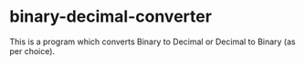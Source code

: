 # binary-decimal-converter
This is a program which converts Binary to Decimal or Decimal to Binary (as per choice).
